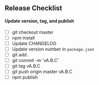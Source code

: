 ## Release Checklist

#### Update version, tag, and publish
- [ ] git checkout master
- [ ] npm install
- [ ] Update CHANGELOG
- [ ] Update version number in `package.json`
- [ ] git add .
- [ ] git commit -m 'vA.B.C'
- [ ] git tag vA.B.C
- [ ] git push origin master vA.B.C
- [ ] npm publish

